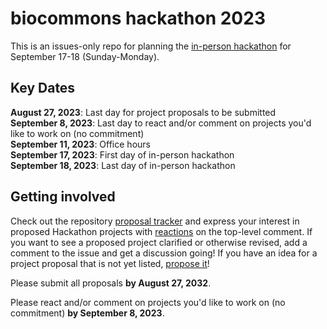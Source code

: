 # biocommons hackathon 2023

This is an issues-only repo for planning the [in-person hackathon](https://biocommons.org/private/hackathon-2023/) for September 17-18 (Sunday-Monday).

## Key Dates

**August 27, 2023**: Last day for project proposals to be submitted\
**September 8, 2023**: Last day to react and/or comment on projects you'd like to work on (no commitment)\
**September 11, 2023**: Office hours\
**September 17, 2023**: First day of in-person hackathon\
**September 18, 2023**: Last day of in-person hackathon

## Getting involved

Check out the repository [proposal tracker](https://github.com/biocommons/hackathon-2023/issues)
and express your interest in proposed Hackathon projects with [reactions](https://github.blog/2016-03-10-add-reactions-to-pull-requests-issues-and-comments/)
on the top-level comment. If you want to see a proposed project clarified or otherwise revised, add a comment
to the issue and get a discussion going! If you have an idea for a project proposal that is not
yet listed, [propose it](https://github.com/biocommons/hackathon-2023/issues/new?assignees=&labels=&projects=&template=hackathon-proposal.yml&title=%5BHackathon+project+title%5D)!

Please submit all proposals **by August 27, 2032**.

Please react and/or comment on projects you'd like to work on (no commitment) **by September 8, 2023**.
